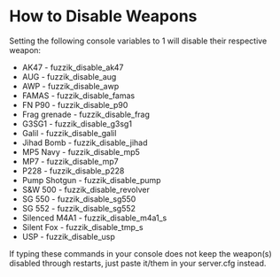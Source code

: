 How to Disable Weapons
=========

Setting the following console variables to 1 will disable their respective weapon:

* AK47 - fuzzik_disable_ak47
* AUG - fuzzik_disable_aug
* AWP - fuzzik_disable_awp
* FAMAS - fuzzik_disable_famas
* FN P90 - fuzzik_disable_p90
* Frag grenade - fuzzik_disable_frag
* G3SG1 - fuzzik_disable_g3sg1
* Galil - fuzzik_disable_galil
* Jihad Bomb - fuzzik_disable_jihad
* MP5 Navy - fuzzik_disable_mp5
* MP7 - fuzzik_disable_mp7
* P228 - fuzzik_disable_p228
* Pump Shotgun - fuzzik_disable_pump
* S&W 500 - fuzzik_disable_revolver
* SG 550 - fuzzik_disable_sg550
* SG 552 - fuzzik_disable_sg552
* Silenced M4A1 - fuzzik_disable_m4a1_s
* Silent Fox - fuzzik_disable_tmp_s
* USP - fuzzik_disable_usp

If typing these commands in your console does not keep the weapon(s) disabled through restarts, just paste it/them in your server.cfg instead.
